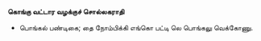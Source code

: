 **கொங்கு வட்டார வழக்குச் சொல்லகராதி**
- பொங்கல் பண்டிகை; தை நோம்பிக்கி எங்கொ பட்டி லெ பொங்கலு வெக்கோணு.

